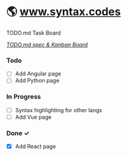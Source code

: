 # 🌎 www.syntax.codes

TODO.md Task Board

<em>[TODO.md spec & Kanban Board](http://todomd.org)</em>

### Todo

- [ ] Add Angular page  
- [ ] Add Python page  

### In Progress

- [ ] Syntax highlighting for other langs  
- [ ] Add Vue page  

### Done ✓

- [x] Add React page  
